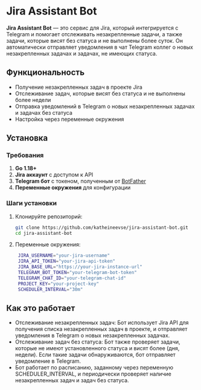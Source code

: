 # Jira Assistant Bot

**Jira Assistant Bot** — это сервис для Jira, который интегрируется с Telegram и помогает отслеживать незакрепленные задачи, а также задачи, которые висят без статуса и не выполнены более суток. Он автоматически отправляет уведомления в чат Telegram коллег о новых незакрепленных задачах и задачах, не имеющих статуса.

## Функциональность

- Получение незакрепленных задач в проекте Jira
- Отслеживание задач, которые висят без статуса и не выполнены более недели
- Отправка уведомлений в Telegram о новых незакрепленных задачах и задачах без статуса
- Настройка через переменные окружения

## Установка

### Требования

1. **Go 1.18+**
2. **Jira аккаунт** с доступом к API
3. **Telegram бот** с токеном, полученным от [BotFather](https://core.telegram.org/bots#botfather)
4. **Переменные окружения** для конфигурации

### Шаги установки

1. Клонируйте репозиторий:

   ```bash
   git clone https://github.com/katheineevse/jira-assistant-bot.git
   cd jira-assistant-bot
   
2. Переменные окружения:
   ```bash
    JIRA_USERNAME="your-jira-username"
    JIRA_API_TOKEN="your-jira-api-token"
    JIRA_BASE_URL="https://your-jira-instance-url"
    TELEGRAM_BOT_TOKEN="your-telegram-bot-token"
    TELEGRAM_CHAT_ID="your-telegram-chat-id"
    PROJECT_KEY="your-project-key"
    SCHEDULER_INTERVAL="30m"


## Как это работает
- Отслеживание незакрепленных задач: Бот использует Jira API для получения списка незакрепленных задач в проекте, и отправляет уведомления в Telegram о новых незакрепленных задачах.
- Отслеживание задач без статуса: Бот также проверяет задачи, которые не имеют установленного статуса и висят более (дня, недели). Если такие задачи обнаруживаются, бот отправляет уведомление в Telegram.
- Бот работает по расписанию, заданному через переменную SCHEDULER_INTERVAL, и периодически проверяет наличие незакрепленных задач и задач без статуса.

   




